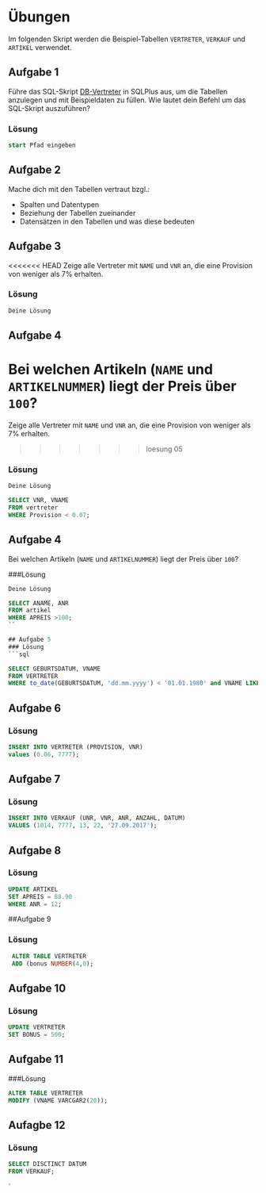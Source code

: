 # Übungen

Im folgenden Skript werden die Beispiel-Tabellen `VERTRETER`, `VERKAUF` und `ARTIKEL` verwendet.

## Aufgabe 1
Führe das SQL-Skript [DB-Vertreter](./SQL_-_DB-Vertreter.sql) in SQLPlus aus, um die Tabellen anzulegen und mit Beispieldaten zu füllen. Wie lautet dein Befehl um das SQL-Skript auszuführen?

### Lösung
```sql
start Pfad eingeben
```

## Aufgabe 2
Mache dich mit den Tabellen vertraut bzgl.:
* Spalten und Datentypen
* Beziehung der Tabellen zueinander
* Datensätzen in den Tabellen und was diese bedeuten

## Aufgabe 3
<<<<<<< HEAD
Zeige alle Vertreter mit `NAME` und `VNR` an, die eine Provision von  weniger als 7% erhalten. 

### Lösung
```sql
Deine Lösung
```

## Aufgabe 4
Bei welchen Artikeln (`NAME` und `ARTIKELNUMMER`) liegt der Preis über `100`?
=======
Zeige alle Vertreter mit `NAME` und `VNR` an, die eine Provision von  weniger als 7% erhalten.
>>>>>>> loesung 05

### Lösung
```sql
Deine Lösung

SELECT VNR, VNAME
FROM vertreter
WHERE Provision < 0.07;
```

## Aufgabe 4
 Bei welchen Artikeln (`NAME` und `ARTIKELNUMMER`) liegt der Preis über `100`?
 
 ###Lösung
 ```sql
 Deine Lösung
 
 SELECT ANAME, ANR
 FROM artikel
 WHERE APREIS >100;
 ``
 
 ## Aufgabe 5
 ### Lösung
 ```sql
 
 SELECT GEBURTSDATUM, VNAME
 FROM VERTRETER
 WHERE to_date(GEBURTSDATUM, 'dd.mm.yyyy') < '01.01.1980' and VNAME LIKE '%i%';
 ```
 
 ## Aufgabe 6
 ### Lösung
 ```sql
 INSERT INTO VERTRETER (PROVISION, VNR)
 values (0.06, 7777);
 ```
 
 ## Aufgabe 7
 ### Lösung
 ```sql
 INSERT INTO VERKAUF (UNR, VNR, ANR, ANZAHL, DATUM)
 VALUES (1014, 7777, 13, 22, '27.09.2017');
 ````
 
 
 ## Aufgabe 8
 ### Lösung
 ```sql
 UPDATE ARTIKEL
 SET APREIS = 88.90 
 WHERE ANR = 12;
 ```
 
 ##Aufgabe 9
### Lösung
```sql
 ALTER TABLE VERTRETER
 ADD (bonus NUMBER(4,0);
 ```
 
 ## Aufgabe 10
### Lösung
```sql
UPDATE VERTRETER
SET BONUS = 500;
```

## Aufgabe 11
###Lösung
```sql
ALTER TABLE VERTRETER
MODIFY (VNAME VARCGAR2(20));
```


## Aufagbe 12
### Lösung
```sql
SELECT DISCTINCT DATUM
FROM VERKAUF;
```
`
 
 
 